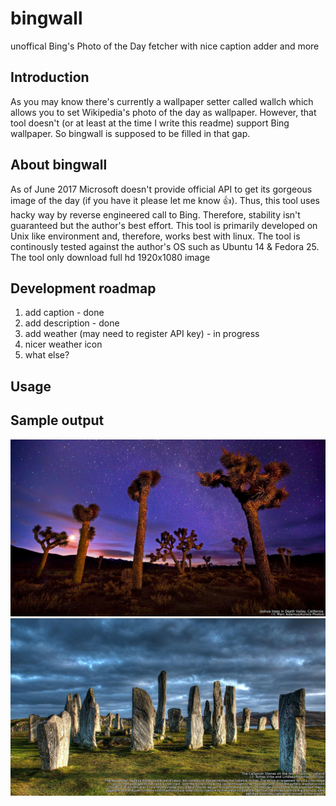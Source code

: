 # bingwall
unoffical Bing's Photo of the Day fetcher with nice caption adder and more 

## Introduction
As you may know there's currently a wallpaper setter called wallch which allows you to set Wikipedia's photo of the day as wallpaper. However, that tool doesn't (or at least at the time I write this readme) support Bing wallpaper. So bingwall is supposed to be filled in that gap. 


## About bingwall
As of June 2017 Microsoft doesn't provide official API to get its gorgeous image of the day (if you have it please let me know :+1:). Thus, this tool uses hacky way by reverse engineered call to Bing. Therefore, stability isn't guaranteed but the author's best effort. This tool is primarily developed on Unix like environment and, therefore, works best with linux. The tool is continously tested against the author's OS such as Ubuntu 14 & Fedora 25. The tool only download full hd 1920x1080 image


## Development roadmap
  1. add caption - done
  2. add description - done
  3. add weather (may need to register API key) - in progress
  4. nicer weather icon
  5. what else?


## Usage


## Sample output

![Alt text](https://raw.githubusercontent.com/dannyp11/bingwall/master/img/sample2.jpg?raw=true "With caption")
![Alt text](https://raw.githubusercontent.com/dannyp11/bingwall/master/img/sample1.jpg?raw=true "With caption & description")
